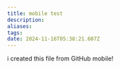 ```yaml
---
title: mobile test
description: 
aliases: 
tags: 
date: 2024-11-16T05:38:21.607Z
---
```

i created this file from GitHub mobile!
